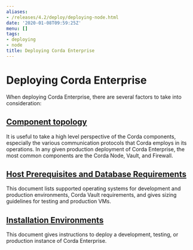 ```yaml
---
aliases:
- /releases/4.2/deploy/deploying-node.html
date: '2020-01-08T09:59:25Z'
menu: []
tags:
- deploying
- node
title: Deploying Corda Enterprise
---
```



# Deploying Corda Enterprise

When deploying Corda Enterprise, there are several factors to take into consideration:


## [Component topology](./component-topology.html)

It is useful to take a high level perspective of the Corda components, especially the various communication protocols that Corda employs in its operations. In any given production deployment of Corda Enterprise, the most common components are the Corda Node, Vault, and Firewall.


## [Host Prerequisites and Database Requirements](./host-prereq.html)

This document lists supported operating systems for development and production environments, Corda Vault requirements, and gives sizing guidelines for testing and production VMs.


## [Installation Environments](./ops-environment.html)

This document gives instructions to deploy a development, testing, or production instance of Corda Enterprise.



